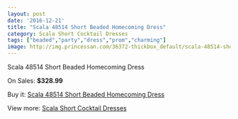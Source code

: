 ```yaml
---
layout: post
date: '2016-12-21'
title: "Scala 48514 Short Beaded Homecoming Dress"
category: Scala Short Cocktail Dresses
tags: ["beaded","party","dress","prom","charming"]
image: http://img.princessan.com/36372-thickbox_default/scala-48514-short-beaded-homecoming-dress.jpg
---
```

Scala 48514 Short Beaded Homecoming Dress

On Sales: **$328.99**
<a href="https://www.princessan.com/en/17050-scala-48514-short-beaded-homecoming-dress.html"><amp-img layout="responsive" width="600" height="600" src="//img.princessan.com/36372-thickbox_default/scala-48514-short-beaded-homecoming-dress.jpg" alt="Scala 48514 Short Beaded Homecoming Dress 0" /></a>
<a href="https://www.princessan.com/en/17050-scala-48514-short-beaded-homecoming-dress.html"><amp-img layout="responsive" width="600" height="600" src="//img.princessan.com/36373-thickbox_default/scala-48514-short-beaded-homecoming-dress.jpg" alt="Scala 48514 Short Beaded Homecoming Dress 1" /></a>
<a href="https://www.princessan.com/en/17050-scala-48514-short-beaded-homecoming-dress.html"><amp-img layout="responsive" width="600" height="600" src="//img.princessan.com/36374-thickbox_default/scala-48514-short-beaded-homecoming-dress.jpg" alt="Scala 48514 Short Beaded Homecoming Dress 2" /></a>
<a href="https://www.princessan.com/en/17050-scala-48514-short-beaded-homecoming-dress.html"><amp-img layout="responsive" width="600" height="600" src="//img.princessan.com/36375-thickbox_default/scala-48514-short-beaded-homecoming-dress.jpg" alt="Scala 48514 Short Beaded Homecoming Dress 3" /></a>
<a href="https://www.princessan.com/en/17050-scala-48514-short-beaded-homecoming-dress.html"><amp-img layout="responsive" width="600" height="600" src="//img.princessan.com/36376-thickbox_default/scala-48514-short-beaded-homecoming-dress.jpg" alt="Scala 48514 Short Beaded Homecoming Dress 4" /></a>

Buy it: [Scala 48514 Short Beaded Homecoming Dress](https://www.princessan.com/en/17050-scala-48514-short-beaded-homecoming-dress.html "Scala 48514 Short Beaded Homecoming Dress")

View more: [Scala Short Cocktail Dresses](https://www.princessan.com/en/143- "Scala Short Cocktail Dresses")